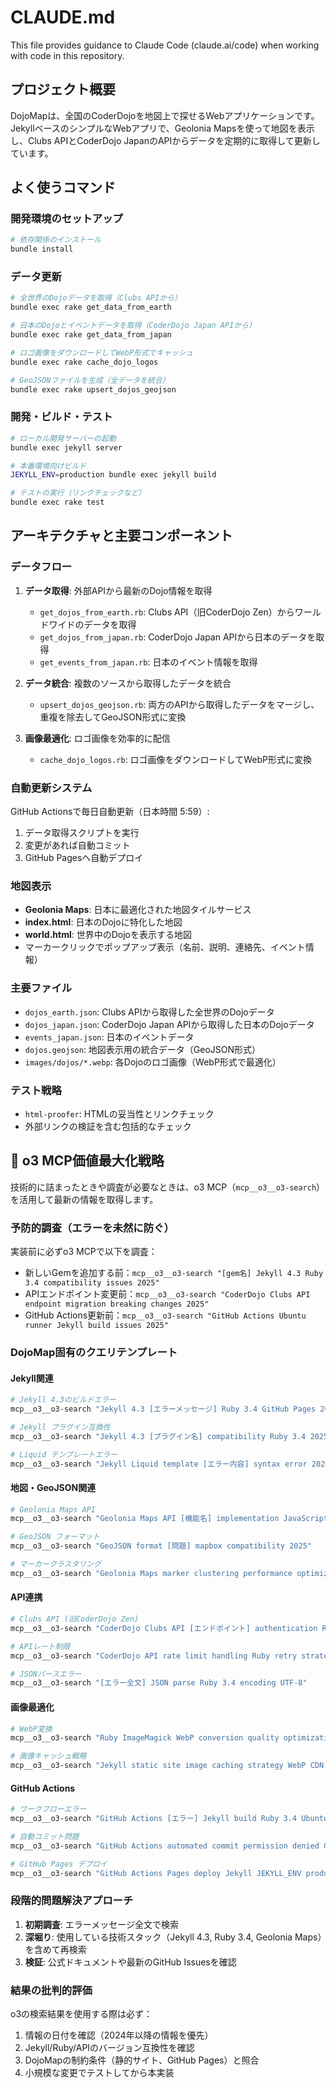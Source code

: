 # CLAUDE.md

This file provides guidance to Claude Code (claude.ai/code) when working with code in this repository.

## プロジェクト概要

DojoMapは、全国のCoderDojoを地図上で探せるWebアプリケーションです。JekyllベースのシンプルなWebアプリで、Geolonia Mapsを使って地図を表示し、Clubs APIとCoderDojo JapanのAPIからデータを定期的に取得して更新しています。

## よく使うコマンド

### 開発環境のセットアップ
```bash
# 依存関係のインストール
bundle install
```

### データ更新
```bash
# 全世界のDojoデータを取得（Clubs APIから）
bundle exec rake get_data_from_earth

# 日本のDojoとイベントデータを取得（CoderDojo Japan APIから）
bundle exec rake get_data_from_japan

# ロゴ画像をダウンロードしてWebP形式でキャッシュ
bundle exec rake cache_dojo_logos

# GeoJSONファイルを生成（全データを統合）
bundle exec rake upsert_dojos_geojson
```

### 開発・ビルド・テスト
```bash
# ローカル開発サーバーの起動
bundle exec jekyll server

# 本番環境向けビルド
JEKYLL_ENV=production bundle exec jekyll build

# テストの実行（リンクチェックなど）
bundle exec rake test
```

## アーキテクチャと主要コンポーネント

### データフロー
1. **データ取得**: 外部APIから最新のDojo情報を取得
   - `get_dojos_from_earth.rb`: Clubs API（旧CoderDojo Zen）からワールドワイドのデータを取得
   - `get_dojos_from_japan.rb`: CoderDojo Japan APIから日本のデータを取得
   - `get_events_from_japan.rb`: 日本のイベント情報を取得

2. **データ統合**: 複数のソースから取得したデータを統合
   - `upsert_dojos_geojson.rb`: 両方のAPIから取得したデータをマージし、重複を除去してGeoJSON形式に変換

3. **画像最適化**: ロゴ画像を効率的に配信
   - `cache_dojo_logos.rb`: ロゴ画像をダウンロードしてWebP形式に変換

### 自動更新システム
GitHub Actionsで毎日自動更新（日本時間 5:59）:
1. データ取得スクリプトを実行
2. 変更があれば自動コミット
3. GitHub Pagesへ自動デプロイ

### 地図表示
- **Geolonia Maps**: 日本に最適化された地図タイルサービス
- **index.html**: 日本のDojoに特化した地図
- **world.html**: 世界中のDojoを表示する地図
- マーカークリックでポップアップ表示（名前、説明、連絡先、イベント情報）

### 主要ファイル
- `dojos_earth.json`: Clubs APIから取得した全世界のDojoデータ
- `dojos_japan.json`: CoderDojo Japan APIから取得した日本のDojoデータ
- `events_japan.json`: 日本のイベントデータ
- `dojos.geojson`: 地図表示用の統合データ（GeoJSON形式）
- `images/dojos/*.webp`: 各Dojoのロゴ画像（WebP形式で最適化）

### テスト戦略
- `html-proofer`: HTMLの妥当性とリンクチェック
- 外部リンクの検証を含む包括的なチェック

## 🧠 o3 MCP価値最大化戦略

技術的に詰まったときや調査が必要なときは、o3 MCP（`mcp__o3__o3-search`）を活用して最新の情報を取得します。

### 予防的調査（エラーを未然に防ぐ）
実装前に必ずo3 MCPで以下を調査：
- 新しいGemを追加する前：`mcp__o3__o3-search "[gem名] Jekyll 4.3 Ruby 3.4 compatibility issues 2025"`
- APIエンドポイント変更前：`mcp__o3__o3-search "CoderDojo Clubs API endpoint migration breaking changes 2025"`
- GitHub Actions更新前：`mcp__o3__o3-search "GitHub Actions Ubuntu runner Jekyll build issues 2025"`

### DojoMap固有のクエリテンプレート

#### Jekyll関連
```bash
# Jekyll 4.3のビルドエラー
mcp__o3__o3-search "Jekyll 4.3 [エラーメッセージ] Ruby 3.4 GitHub Pages 2025"

# Jekyll プラグイン互換性
mcp__o3__o3-search "Jekyll 4.3 [プラグイン名] compatibility Ruby 3.4 2025"

# Liquid テンプレートエラー
mcp__o3__o3-search "Jekyll Liquid template [エラー内容] syntax error 2025"
```

#### 地図・GeoJSON関連
```bash
# Geolonia Maps API
mcp__o3__o3-search "Geolonia Maps API [機能名] implementation JavaScript 2025"

# GeoJSON フォーマット
mcp__o3__o3-search "GeoJSON format [問題] mapbox compatibility 2025"

# マーカークラスタリング
mcp__o3__o3-search "Geolonia Maps marker clustering performance optimization 2025"
```

#### API連携
```bash
# Clubs API (旧CoderDojo Zen)
mcp__o3__o3-search "CoderDojo Clubs API [エンドポイント] authentication Ruby 2025"

# APIレート制限
mcp__o3__o3-search "CoderDojo API rate limit handling Ruby retry strategy 2025"

# JSONパースエラー
mcp__o3__o3-search "[エラー全文] JSON parse Ruby 3.4 encoding UTF-8"
```

#### 画像最適化
```bash
# WebP変換
mcp__o3__o3-search "Ruby ImageMagick WebP conversion quality optimization 2025"

# 画像キャッシュ戦略
mcp__o3__o3-search "Jekyll static site image caching strategy WebP CDN 2025"
```

#### GitHub Actions
```bash
# ワークフローエラー
mcp__o3__o3-search "GitHub Actions [エラー] Jekyll build Ruby 3.4 Ubuntu 2025"

# 自動コミット問題
mcp__o3__o3-search "GitHub Actions automated commit permission denied GITHUB_TOKEN 2025"

# GitHub Pages デプロイ
mcp__o3__o3-search "GitHub Actions Pages deploy Jekyll JEKYLL_ENV production 2025"
```

### 段階的問題解決アプローチ
1. **初期調査**: エラーメッセージ全文で検索
2. **深堀り**: 使用している技術スタック（Jekyll 4.3, Ruby 3.4, Geolonia Maps）を含めて再検索
3. **検証**: 公式ドキュメントや最新のGitHub Issuesを確認

### 結果の批判的評価
o3の検索結果を使用する際は必ず：
1. 情報の日付を確認（2024年以降の情報を優先）
2. Jekyll/Ruby/APIのバージョン互換性を確認
3. DojoMapの制約条件（静的サイト、GitHub Pages）と照合
4. 小規模な変更でテストしてから本実装